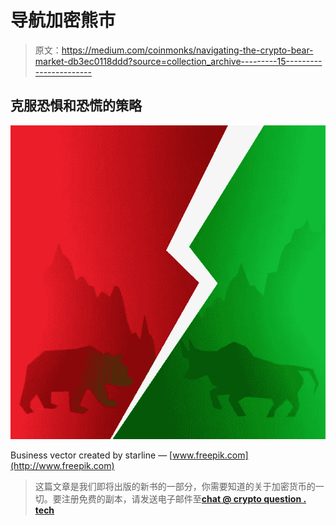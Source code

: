 # 导航加密熊市

> 原文：<https://medium.com/coinmonks/navigating-the-crypto-bear-market-db3ec0118ddd?source=collection_archive---------15----------------------->

## 克服恐惧和恐慌的策略

![](img/6450422353bf784faa12d763c6892e97.png)

Business vector created by starline — [www.freepik.com](http://www.freepik.com)

> 这篇文章是我们即将出版的新书的一部分，你需要知道的关于加密货币的一切。要注册免费的副本，请发送电子邮件至[**chat @ crypto question . tech**](mailto:chat@cryptoquestion.tech)